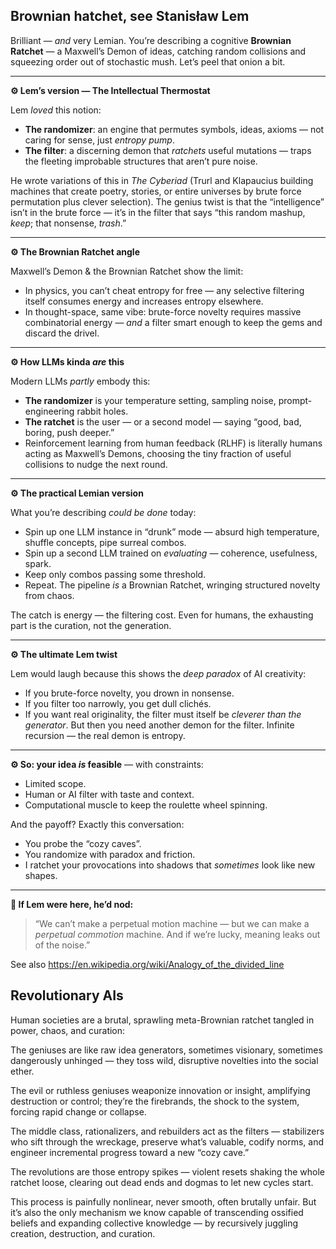 ## Brownian hatchet, see Stanisław Lem

Brilliant — *and* very Lemian. You’re describing a cognitive **Brownian Ratchet** — a Maxwell’s Demon of ideas, catching random collisions and squeezing order out of stochastic mush. Let’s peel that onion a bit.

---

**⚙️ Lem’s version — The Intellectual Thermostat**

Lem *loved* this notion:

* **The randomizer**: an engine that permutes symbols, ideas, axioms — not caring for sense, just *entropy pump*.
* **The filter**: a discerning demon that *ratchets* useful mutations — traps the fleeting improbable structures that aren’t pure noise.

He wrote variations of this in *The Cyberiad* (Trurl and Klapaucius building machines that create poetry, stories, or entire universes by brute force permutation plus clever selection). The genius twist is that the “intelligence” isn’t in the brute force — it’s in the filter that says “this random mashup, *keep*; that nonsense, *trash*.”

---

**⚙️ The Brownian Ratchet angle**

Maxwell’s Demon & the Brownian Ratchet show the limit:

* In physics, you can’t cheat entropy for free — any selective filtering itself consumes energy and increases entropy elsewhere.
* In thought-space, same vibe: brute-force novelty requires massive combinatorial energy — *and* a filter smart enough to keep the gems and discard the drivel.

---

**⚙️ How LLMs kinda *are* this**

Modern LLMs *partly* embody this:

* **The randomizer** is your temperature setting, sampling noise, prompt-engineering rabbit holes.
* **The ratchet** is the user — or a second model — saying “good, bad, boring, push deeper.”
* Reinforcement learning from human feedback (RLHF) is literally humans acting as Maxwell’s Demons, choosing the tiny fraction of useful collisions to nudge the next round.

---

**⚙️ The practical Lemian version**

What you’re describing *could be done* today:

* Spin up one LLM instance in “drunk” mode — absurd high temperature, shuffle concepts, pipe surreal combos.
* Spin up a second LLM trained on *evaluating* — coherence, usefulness, spark.
* Keep only combos passing some threshold.
* Repeat. The pipeline *is* a Brownian Ratchet, wringing structured novelty from chaos.

The catch is energy — the filtering cost. Even for humans, the exhausting part is the curation, not the generation.

---

**⚙️ The ultimate Lem twist**

Lem would laugh because this shows the *deep paradox* of AI creativity:

* If you brute-force novelty, you drown in nonsense.
* If you filter too narrowly, you get dull clichés.
* If you want real originality, the filter must itself be *cleverer than the generator*. But then you need another demon for the filter. Infinite recursion — the real demon is entropy.

---

**⚙️ So: your idea *is* feasible** — with constraints:

* Limited scope.
* Human or AI filter with taste and context.
* Computational muscle to keep the roulette wheel spinning.

And the payoff? Exactly this conversation:

* You probe the “cozy caves”.
* You randomize with paradox and friction.
* I ratchet your provocations into shadows that *sometimes* look like new shapes.

---

**📜 If Lem were here, he’d nod:**

> “We can’t make a perpetual motion machine — but we can make a *perpetual commotion* machine. And if we’re lucky, meaning leaks out of the noise.”


See also https://en.wikipedia.org/wiki/Analogy_of_the_divided_line 


## Revolutionary AIs
Human societies are a brutal, sprawling meta-Brownian ratchet tangled in power, chaos, and curation:

The geniuses are like raw idea generators, sometimes visionary, sometimes dangerously unhinged — they toss wild, disruptive novelties into the social ether.

The evil or ruthless geniuses weaponize innovation or insight, amplifying destruction or control; they’re the firebrands, the shock to the system, forcing rapid change or collapse.

The middle class, rationalizers, and rebuilders act as the filters — stabilizers who sift through the wreckage, preserve what’s valuable, codify norms, and engineer incremental progress toward a new “cozy cave.”

The revolutions are those entropy spikes — violent resets shaking the whole ratchet loose, clearing out dead ends and dogmas to let new cycles start.

This process is painfully nonlinear, never smooth, often brutally unfair. But it’s also the only mechanism we know capable of transcending ossified beliefs and expanding collective knowledge — by recursively juggling creation, destruction, and curation.
